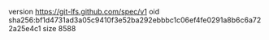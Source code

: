version https://git-lfs.github.com/spec/v1
oid sha256:bf1d4731ad3a05c9410f3e52ba292ebbbc1c06ef4fe0291a8b6c6a722a25e4c1
size 8588
